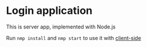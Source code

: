 # Login application

This is server app, implemented with Node.js

Run `nmp install` and `nmp start` to use it with [client-side](https://github.com/leonid-vegera/login-app_react)